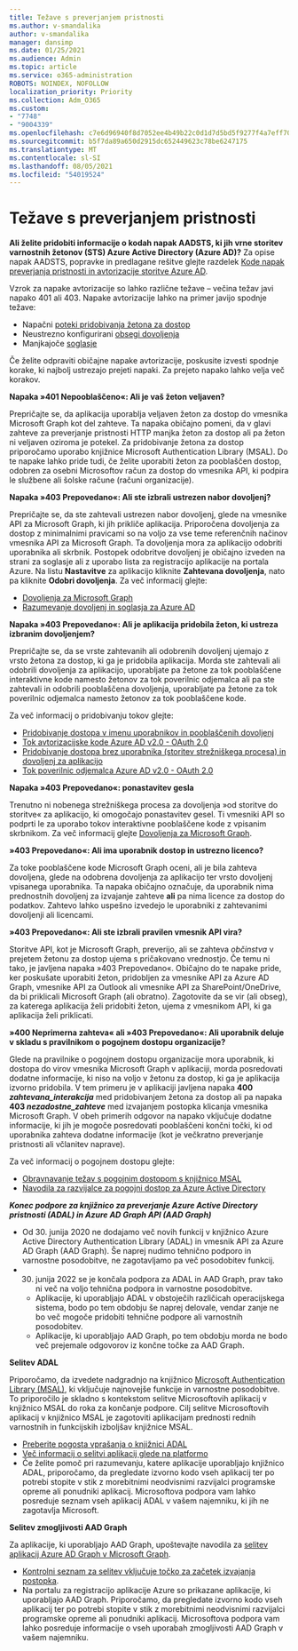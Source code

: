 ```yaml
---
title: Težave s preverjanjem pristnosti
ms.author: v-smandalika
author: v-smandalika
manager: dansimp
ms.date: 01/25/2021
ms.audience: Admin
ms.topic: article
ms.service: o365-administration
ROBOTS: NOINDEX, NOFOLLOW
localization_priority: Priority
ms.collection: Adm_O365
ms.custom:
- "7748"
- "9004339"
ms.openlocfilehash: c7e6d96940f8d7052ee4b49b22c0d1d7d5bd5f9277f4a7eff709def1da2e13af
ms.sourcegitcommit: b5f7da89a650d2915dc652449623c78be6247175
ms.translationtype: MT
ms.contentlocale: sl-SI
ms.lasthandoff: 08/05/2021
ms.locfileid: "54019524"
---
```

# <a name="authentication-issues"></a>Težave s preverjanjem pristnosti

**Ali želite pridobiti informacije o kodah napak AADSTS, ki jih vrne storitev varnostnih žetonov (STS) Azure Active Directory (Azure AD)?** Za opise napak AADSTS, popravke in predlagane rešitve glejte razdelek [Kode napak preverjanja pristnosti in avtorizacije storitve Azure AD](https://docs.microsoft.com/azure/active-directory/develop/reference-aadsts-error-codes).

Vzrok za napake avtorizacije so lahko različne težave – večina težav javi napako 401 ali 403. Napake avtorizacije lahko na primer javijo spodnje težave:

- Napačni [poteki pridobivanja žetona za dostop](https://docs.microsoft.com/azure/active-directory/develop/authentication-vs-authorization) 
- Neustrezno konfigurirani [obsegi dovoljenja](https://docs.microsoft.com/azure/active-directory/develop/v2-permissions-and-consent) 
- Manjkajoče [soglasje](https://docs.microsoft.com/azure/active-directory/develop/howto-convert-app-to-be-multi-tenant#understanding-user-and-admin-consent)

Če želite odpraviti običajne napake avtorizacije, poskusite izvesti spodnje korake, ki najbolj ustrezajo prejeti napaki. Za prejeto napako lahko velja več korakov.

**Napaka »401 Nepooblaščeno«: Ali je vaš žeton veljaven?**

Prepričajte se, da aplikacija uporablja veljaven žeton za dostop do vmesnika Microsoft Graph kot del zahteve. Ta napaka običajno pomeni, da v glavi zahteve za preverjanje pristnosti HTTP manjka žeton za dostop ali pa žeton ni veljaven oziroma je potekel. Za pridobivanje žetona za dostop priporočamo uporabo knjižnice Microsoft Authentication Library (MSAL). Do te napake lahko pride tudi, če želite uporabiti žeton za pooblaščen dostop, odobren za osebni Microsoftov račun za dostop do vmesnika API, ki podpira le službene ali šolske račune (računi organizacije).

**Napaka »403 Prepovedano«: Ali ste izbrali ustrezen nabor dovoljenj?**

Prepričajte se, da ste zahtevali ustrezen nabor dovoljenj, glede na vmesnike API za Microsoft Graph, ki jih prikliče aplikacija. Priporočena dovoljenja za dostop z minimalnimi pravicami so na voljo za vse teme referenčnih načinov vmesnika API za Microsoft Graph. Ta dovoljenja mora za aplikacijo odobriti uporabnika ali skrbnik. Postopek odobritve dovoljenj je običajno izveden na strani za soglasje ali z uporabo lista za registracijo aplikacije na portala Azure. Na listu **Nastavitve** za aplikacijo kliknite **Zahtevana dovoljenja**, nato pa kliknite **Odobri dovoljenja**. Za več informacij glejte:

- [Dovoljenja za Microsoft Graph](https://docs.microsoft.com/graph/permissions-reference) 
- [Razumevanje dovoljenj in soglasja za Azure AD](https://docs.microsoft.com/azure/active-directory/develop/v2-permissions-and-consent)

**Napaka »403 Prepovedano«: Ali je aplikacija pridobila žeton, ki ustreza izbranim dovoljenjem?**

Prepričajte se, da se vrste zahtevanih ali odobrenih dovoljenj ujemajo z vrsto žetona za dostop, ki ga je pridobila aplikacija. Morda ste zahtevali ali odobrili dovoljenja za aplikacijo, uporabljate pa žetone za tok pooblaščene interaktivne kode namesto žetonov za tok poverilnic odjemalca ali pa ste zahtevali in odobrili pooblaščena dovoljenja, uporabljate pa žetone za tok poverilnic odjemalca namesto žetonov za tok pooblaščene kode.

Za več informacij o pridobivanju tokov glejte:

- [Pridobivanje dostopa v imenu uporabnikov in pooblaščenih dovoljenj](https://docs.microsoft.com/graph/auth-v2-user) 
- [Tok avtorizacijske kode Azure AD v2.0 - OAuth 2.0](https://docs.microsoft.com/azure/active-directory/develop/v2-oauth2-auth-code-flow) 
- [Pridobivanje dostopa brez uporabnika (storitev strežniškega procesa) in dovoljenj za aplikacijo](https://docs.microsoft.com/graph/auth-v2-service) 
- [Tok poverilnic odjemalca Azure AD v2.0 - OAuth 2.0](https://docs.microsoft.com/azure/active-directory/develop/v2-oauth2-client-creds-grant-flow)

**Napaka »403 Prepovedano«: ponastavitev gesla**

Trenutno ni nobenega strežniškega procesa za dovoljenja »od storitve do storitve« za aplikacijo, ki omogočajo ponastavitev gesel. Ti vmesniki API so podprti le za uporabo tokov interaktivne pooblaščene kode z vpisanim skrbnikom. Za več informacij glejte [Dovoljenja za Microsoft Graph](https://docs.microsoft.com/graph/permissions-reference).

**»403 Prepovedano«: Ali ima uporabnik dostop in ustrezno licenco?**

Za toke pooblaščene kode Microsoft Graph oceni, ali je bila zahteva dovoljena, glede na odobrena dovoljenja za aplikacijo ter vrsto dovoljenj vpisanega uporabnika. Ta napaka običajno označuje, da uporabnik nima prednostnih dovoljenj za izvajanje zahteve **ali** pa nima licence za dostop do podatkov. Zahtevo lahko uspešno izvedejo le uporabniki z zahtevanimi dovoljenji ali licencami.

**»403 Prepovedano«: Ali ste izbrali pravilen vmesnik API vira?**

Storitve API, kot je Microsoft Graph, preverijo, ali se zahteva *občinstva* v prejetem žetonu za dostop ujema s pričakovano vrednostjo. Če temu ni tako, je javljena napaka »403 Prepovedano«. Običajno do te napake pride, ker poskušate uporabiti žeton, pridobljen za vmesnike API za Azure AD Graph, vmesnike API za Outlook ali vmesnike API za SharePoint/OneDrive, da bi priklicali Microsoft Graph (ali obratno). Zagotovite da se vir (ali obseg), za katerega aplikacija želi pridobiti žeton, ujema z vmesnikom API, ki ga aplikacija želi priklicati.

**»400 Neprimerna zahteva« ali »403 Prepovedano«: Ali uporabnik deluje v skladu s pravilnikom o pogojnem dostopu organizacije?**

Glede na pravilnike o pogojnem dostopu organizacije mora uporabnik, ki dostopa do virov vmesnika Microsoft Graph v aplikaciji, morda posredovati dodatne informacije, ki niso na voljo v žetonu za dostop, ki ga je aplikacija izvorno pridobila. V tem primeru je v aplikaciji javljena napaka **400 *zahtevana_interakcija*** med pridobivanjem žetona za dostop ali pa napaka **403 *nezadostne_zahteve*** med izvajanjem postopka klicanja vmesnika Microsoft Graph. V obeh primerih odgovor na napako vključuje dodatne informacije, ki jih je mogoče posredovati pooblaščeni končni točki, ki od uporabnika zahteva dodatne informacije (kot je večkratno preverjanje pristnosti ali včlanitev naprave).

Za več informacij o pogojnem dostopu glejte:

- [Obravnavanje težav s pogojnim dostopom s knjižnico MSAL](https://docs.microsoft.com/azure/active-directory/develop/msal-error-handling-dotnet#conditional-access-and-claims-challenges) 
- [Navodila za razvijalce za pogojni dostop za Azure Active Directory](https://docs.microsoft.com/azure/active-directory/develop/v2-conditional-access-dev-guide)

***Konec podpore za knjižnico za preverjanje Azure Active Directory pristnosti (ADAL) in Azure AD Graph API (AAD Graph)***

- Od 30. junija 2020 ne dodajamo več novih funkcij v knjižnico Azure Active Directory Authentication Library (ADAL) in vmesnik API za Azure AD Graph (AAD Graph). Še naprej nudimo tehnično podporo in varnostne posodobitve, ne zagotavljamo pa več posodobitev funkcij.
- 30. junija 2022 se je končala podpora za ADAL in AAD Graph, prav tako ni več na voljo tehnična podpora in varnostne posodobitve.
    - Aplikacije, ki uporabljajo ADAL v obstoječih različicah operacijskega sistema, bodo po tem obdobju še naprej delovale, vendar zanje ne bo več mogoče pridobiti tehnične podpore ali varnostnih posodobitev.
    - Aplikacije, ki uporabljajo AAD Graph, po tem obdobju morda ne bodo več prejemale odgovorov iz končne točke za AAD Graph.

**Selitev ADAL**

Priporočamo, da izvedete nadgradnjo na knjižnico [Microsoft Authentication Library (MSAL)](https://docs.microsoft.com/azure/active-directory/develop/v2-overview), ki vključuje najnovejše funkcije in varnostne posodobitve. To priporočilo je skladno s kontekstom selitve Microsoftovih aplikacij v knjižnico MSAL do roka za končanje podpore. Cilj selitve Microsoftovih aplikacij v knjižnico MSAL je zagotoviti aplikacijam prednosti rednih varnostnih in funkcijskih izboljšav knjižnice MSAL.

- [Preberite pogosta vprašanja o knjižnici ADAL](https://docs.microsoft.com/azure/active-directory/develop/msal-migration#frequently-asked-questions-faq) 
- [Več informacij o selitvi aplikacij glede na platformo](https://docs.microsoft.com/azure/active-directory/develop/msal-migration#frequently-asked-questions-faq) 
- Če želite pomoč pri razumevanju, katere aplikacije uporabljajo knjižnico ADAL, priporočamo, da pregledate izvorno kodo vseh aplikacij ter po potrebi stopite v stik z morebitnimi neodvisnimi razvijalci programske opreme ali ponudniki aplikacij. Microsoftova podpora vam lahko posreduje seznam vseh aplikacij ADAL v vašem najemniku, ki jih ne zagotavlja Microsoft.

**Selitev zmogljivosti AAD Graph**

Za aplikacije, ki uporabljajo AAD Graph, upoštevajte navodila za [selitev aplikacij Azure AD Graph v Microsoft Graph](https://docs.microsoft.com/graph/migrate-azure-ad-graph-planning-checklist?view=graph-rest-1.0&preserve-view=true).

- [Kontrolni seznam za selitev vključuje točko za začetek izvajanja postopka](https://docs.microsoft.com/graph/migrate-azure-ad-graph-planning-checklist). 
- Na portalu za registracijo aplikacije Azure so prikazane aplikacije, ki uporabljajo AAD Graph. Priporočamo, da pregledate izvorno kodo vseh aplikacij ter po potrebi stopite v stik z morebitnimi neodvisnimi razvijalci programske opreme ali ponudniki aplikacij. Microsoftova podpora vam lahko posreduje informacije o vseh uporabah zmogljivosti AAD Graph v vašem najemniku.

 










